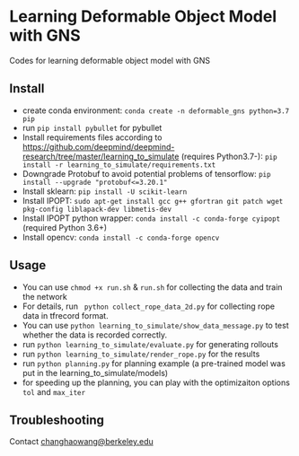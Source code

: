 # Learning Deformable Object Model with GNS
Codes for learning deformable object model with GNS

## Install
- create conda environment: ```conda create -n deformable_gns python=3.7 pip```
- run ```pip install pybullet``` for pybullet
- Install requirements files according to https://github.com/deepmind/deepmind-research/tree/master/learning_to_simulate (requires Python3.7-): ```pip install -r learning_to_simulate/requirements.txt```
- Downgrade Protobuf to avoid potential problems of tensorflow: ```pip install --upgrade "protobuf<=3.20.1"```
- Install sklearn: ```pip install -U scikit-learn```
- Install IPOPT: ```sudo apt-get install gcc g++ gfortran git patch wget pkg-config liblapack-dev libmetis-dev```
- Install IPOPT python wrapper: ```conda install -c conda-forge cyipopt``` (required Python 3.6+)
- Install opencv: ```conda install -c conda-forge opencv```

## Usage
- You can use ```chmod +x run.sh``` & ```run.sh``` for collecting the data and train the network
- For details, run ``` python collect_rope_data_2d.py``` for collecting rope data in tfrecord format.
- You can use ```python learning_to_simulate/show_data_message.py``` to test whether the data is recorded correctly.
- run ```python learning_to_simulate/evaluate.py``` for generating rollouts
- run ```python learning_to_simulate/render_rope.py``` for the results
- run ```python planning.py``` for planning example (a pre-trained model was put in the learning_to_simulate/models)
- for speeding up the planning, you can play with the optimizaiton options ```tol``` and ```max_iter```

## Troubleshooting
Contact changhaowang@berkeley.edu